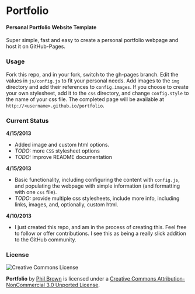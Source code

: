 Portfolio
=========

#### Personal Portfolio Website Template ####

Super simple, fast and easy to create a personal portfolio webpage and host it on GitHub-Pages.

### Usage ###

Fork this repo, and in your fork, switch to the gh-pages branch. Edit the values in `js/config.js` to fit your personal needs.
Add images to the `img` directory and add their references to `config.images`. If you choose to create your own stylesheet, add
it to the `css` directory, and change `config.style` to the name of your css file.
The completed page will be available at `http://<username>.github.io/portfolio`.

### Current Status ###

**4/15/2013**

* Added image and custom html options.
* *TODO:* more `CSS` stylesheet options
* *TODO:* improve README documentation

**4/15/2013**

* Basic functionality, including configuring the content with `config.js`, and populating the webpage with simple information (and formatting with one `css` file).
* *TODO:* provide multiple css stylesheets, include more info, including links, images, and, optionally, custom html.

**4/10/2013**

* I just created this repo, and am in the process of creating this. Feel free to follow or offer contributions. I see this as being a really slick addition to the GitHub community.

### License ###

![Creative Commons License](http://i.creativecommons.org/l/by-nc/3.0/88x31.png)

**Portfolio** by [Phil Brown](https://github.com/phil-brown/portfolio) is licensed under a [Creative Commons Attribution-NonCommercial 3.0 Unported License](http://creativecommons.org/licenses/by-nc/3.0/deed.en_US).